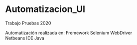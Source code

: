 # Automatizacion_UI
 Trabajo Pruebas 2020

 Automatización realizada en:
 Fremework Selenium WebDriver  
 Netbeans IDE Java
